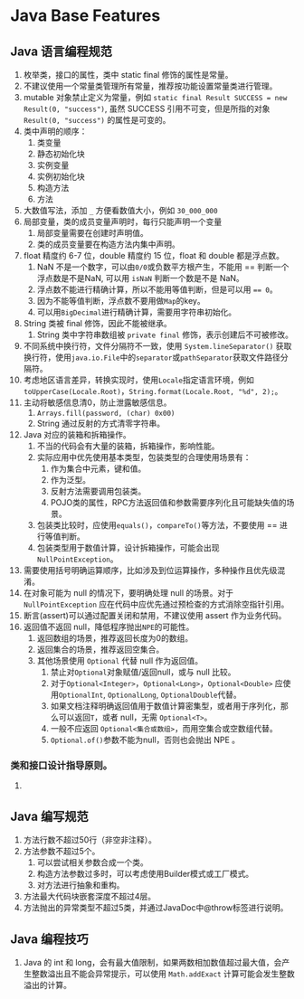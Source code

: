 
# Java Base Features

## Java 语言编程规范

1. 枚举类，接口的属性，类中 static final 修饰的属性是常量。
2. 不建议使用一个常量类管理所有常量，推荐按功能设置常量类进行管理。
3. mutable 对象禁止定义为常量，例如 `static final Result SUCCESS = new Result(0, "success")`, 虽然 SUCCESS 引用不可变，但是所指的对象 `Result(0, "success")` 的属性是可变的。
4. 类中声明的顺序：
   1. 类变量
   2. 静态初始化块
   3. 实例变量
   4. 实例初始化块
   5. 构造方法
   6. 方法
5. 大数值写法，添加 `_` 方便看数值大小，例如 `30_000_000`
6. 局部变量，类的成员变量声明时，每行只能声明一个变量
   1. 局部变量需要在创建时声明值。
   2. 类的成员变量要在构造方法内集中声明。
7. float 精度约 6-7 位，double 精度约 15 位，float 和 double 都是浮点数。
   1. NaN 不是一个数字，可以由`0/0`或负数平方根产生，不能用 == 判断一个浮点数是不是NaN, 可以用 `isNaN` 判断一个数是不是 NaN。
   2. 浮点数不能进行精确计算，所以不能用等值判断，但是可以用 `== 0`。
   3. 因为不能等值判断，浮点数不要用做`Map`的key。
   4. 可以用`BigDecimal`进行精确计算，需要用字符串初始化。
8. String 类被 final 修饰，因此不能被继承。
   1. String 类中字符串数组被 `private final` 修饰，表示创建后不可被修改。
9. 不同系统中换行符，文件分隔符不一致，使用 `System.lineSeparator()` 获取换行符，使用`java.io.File`中的`separator`或`pathSeparator`获取文件路径分隔符。
10. 考虑地区语言差异，转换实现时，使用`Locale`指定语言环境，例如`toUpperCase(Locale.Root)`，`String.format(Locale.Root, "%d", 2);`。
11. 主动将敏感信息清0，防止泄露敏感信息。
    1. `Arrays.fill(password, (char) 0x00)`
    2. String 通过反射的方式清零字符串。
12. Java 对应的装箱和拆箱操作。
    1. 不当的代码会有大量的装箱，拆箱操作，影响性能。
    2. 实际应用中优先使用基本类型，包装类型的合理使用场景有：
       1. 作为集合中元素，键和值。
       2. 作为泛型。
       3. 反射方法需要调用包装类。
       4. POJO类的属性，RPC方法返回值和参数需要序列化且可能缺失值的场景。
    3. 包装类比较时，应使用`equals()`，`compareTo()`等方法，不要使用 == 进行等值判断。
    4. 包装类型用于数值计算，设计拆箱操作，可能会出现`NullPointException`。
13. 需要使用括号明确运算顺序，比如涉及到位运算操作，多种操作且优先级混淆。
14. 在对象可能为 null 的情况下，要明确处理 null 的场景。对于 `NullPointException` 应在代码中应优先通过预检查的方式消除空指针引用。
15. 断言(assert)可以通过配置关闭和禁用，不建议使用 assert 作为业务代码。
16. 返回值不返回 null，降低程序抛出`NPE`的可能性。
    1. 返回数组的场景，推荐返回长度为0的数组。
    2. 返回集合的场景，推荐返回空集合。
    3. 其他场景使用 `Optional` 代替 null 作为返回值。
       1. 禁止对`Optional`对象赋值/返回null，或与 null 比较。
       2. 对于`Optional<Integer>`，`Optional<Long>`，`Optional<Double>` 应使用`OptionalInt`, `OptionalLong`, `OptionalDouble`代替。
       3. 如果文档注释明确返回值用于数值计算密集型，或者用于序列化，那么可以返回`T`，或者 null，无需 `Optional<T>`。
       4. 一般不应返回 `Optional<集合或数组>`，而用空集合或空数组代替。
       5. `Optional.of()`参数不能为null，否则也会抛出 NPE 。
    
### 类和接口设计指导原则。

1. 




## Java 编写规范

1. 方法行数不超过50行（非空非注释）。
2. 方法参数不超过5个。
   1. 可以尝试相关参数合成一个类。
   2. 构造方法参数过多时，可以考虑使用Builder模式或工厂模式。
   3. 对方法进行抽象和重构。
3. 方法最大代码块嵌套深度不超过4层。
4. 方法抛出的异常类型不超过5类，并通过JavaDoc中@throw标签进行说明。

## Java 编程技巧

1. Java 的 int 和 long，会有最大值限制，如果两数相加数值超过最大值，会产生整数溢出且不能会异常提示，可以使用 `Math.addExact` 计算可能会发生整数溢出的计算。




























